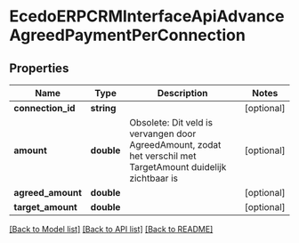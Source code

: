 # EcedoERPCRMInterfaceApiAdvanceAgreedPaymentPerConnection

## Properties
Name | Type | Description | Notes
------------ | ------------- | ------------- | -------------
**connection_id** | **string** |  | [optional] 
**amount** | **double** | Obsolete: Dit veld is vervangen door AgreedAmount, zodat het verschil met TargetAmount duidelijk zichtbaar is | [optional] 
**agreed_amount** | **double** |  | [optional] 
**target_amount** | **double** |  | [optional] 

[[Back to Model list]](../README.md#documentation-for-models) [[Back to API list]](../README.md#documentation-for-api-endpoints) [[Back to README]](../README.md)


